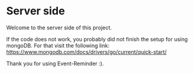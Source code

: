 # Server side

Welcome to the server side of this project.

If the code does not work, you probably did not finish the setup for using mongoDB. For that visit the following link: https://www.mongodb.com/docs/drivers/go/current/quick-start/

Thank you for using Event-Reminder :).